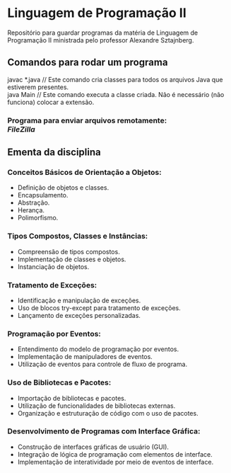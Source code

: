 # Linguagem de Programação II

Repositório para guardar programas da matéria de Linguagem de Programação II ministrada pelo professor Alexandre Sztajnberg.

## Comandos para rodar um programa
javac *.java // Este comando cria classes para todos os arquivos Java que estiverem presentes.<br>
java Main // Este comando executa a classe criada. Não é necessário (não funciona) colocar a extensão.

### Programa para enviar arquivos remotamente: <br> *FileZilla*

## Ementa da disciplina

### Conceitos Básicos de Orientação a Objetos:
- Definição de objetos e classes.
- Encapsulamento.
- Abstração.
- Herança.
- Polimorfismo.

### Tipos Compostos, Classes e Instâncias:
- Compreensão de tipos compostos.
- Implementação de classes e objetos.
- Instanciação de objetos.

### Tratamento de Exceções:
- Identificação e manipulação de exceções.
- Uso de blocos try-except para tratamento de exceções.
- Lançamento de exceções personalizadas.

### Programação por Eventos:
- Entendimento do modelo de programação por eventos.
- Implementação de manipuladores de eventos.
- Utilização de eventos para controle de fluxo de programa.

### Uso de Bibliotecas e Pacotes:
- Importação de bibliotecas e pacotes.
- Utilização de funcionalidades de bibliotecas externas.
- Organização e estruturação de código com o uso de pacotes.

### Desenvolvimento de Programas com Interface Gráfica:
- Construção de interfaces gráficas de usuário (GUI).
- Integração de lógica de programação com elementos de interface.
- Implementação de interatividade por meio de eventos de interface.
